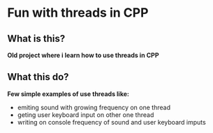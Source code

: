 # Fun with threads in CPP

## What is this?
**Old project where i learn how to use threads in CPP**

## What this do?
**Few simple examples of use threads like:**
- emiting sound with growing frequency on one thread
- geting user keyboard input on other one thread
- writing on console frequency of sound and user keyboard imputs
